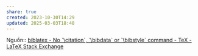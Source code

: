 ```yaml
---
share: true
created: 2023-10-30T14:29
updated: 2025-03-03T18:48
---
```

Nguồn:: [biblatex - No \`\\citation\`, \`\\bibdata\` or \`\\bibstyle\` command - TeX - LaTeX Stack Exchange](https://tex.stackexchange.com/a/406295/50146)